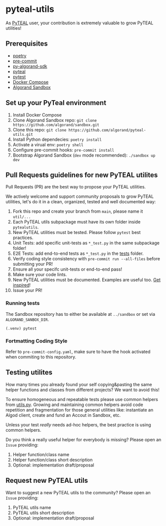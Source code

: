 # pyteal-utils
As [PyTEAL](https://github.com/algorand/pyteal) user, your contribution is extremely valuable to grow PyTEAL utilities!

## Prerequisites
- [poetry](https://python-poetry.org/)
- [pre-commit](https://pre-commit.com/)
- [py-algorand-sdk](https://github.com/algorand/py-algorand-sdk)
- [pyteal](https://github.com/algorand/pyteal)
- [pytest](https://docs.pytest.org/)
- [Docker Compose](https://docs.docker.com/compose/install/)
- [Algorand Sandbox](https://github.com/algorand/sandbox)

## Set up your PyTeal environment
1. Install Docker Compose
2. Clone Algorand Sandbox repo: `git clone https://github.com/algorand/sandbox.git`
3. Clone this repo: `git clone https://github.com/algorand/pyteal-utils.git`
4. Install Python dependecies: `poetry install`
5. Activate a virual env: `poetry shell`
6. Configure pre-commit hooks: `pre-commit install`
7. Bootstrap Algorand Sandbox (`dev` mode recommended): `./sandbox up dev`

## Pull Requests guidelines for new PyTEAL utilites
Pull Requests (PR) are the best way to propose your PyTEAL utilities.

We actively welcome and support community proposals to grow PyTEAL utilities,
let's do it in a clean, organized, tested and well documented way:

1. Fork this repo and create your branch from `main`, please name it `util/...`
2. Each PyTEAL utils subpackage must have its own folder inside `pytealutils`.
3. New PyTEAL utilities must be tested. Please follow `pytest` best practices.
4. Unit Tests: add specific unit-tests as `*_test.py` in the same subpackage folder!
5. E2E Tests: add end-to-end tests as `*_test.py` in the [tests](https://github.com/algorand/pyteal-utils/tree/main/tests) folder.
6. Verify coding style consistency with `pre-commit run --all-files` before submitting your PR!
7. Ensure all your specifc unit-tests or end-to-end pass!
8. Make sure your code lints.
9. New PyTEAL utilities must be documented. Examples are useful too. [Get inspired](https://github.com/algorand/pyteal/blob/master/pyteal/ast/cond.py#L18)!
10. Issue your PR!

### Running tests
The Sandbox repository has to either be available at `../sandbox` or set via `ALGORAND_SANBOX_DIR`.

```shell
(.venv) pytest
```

### Fortmatting Coding Style
Refer to `pre-commit-config.yaml`, make sure to have the hook activated when commiting to this repository.

## Testing utilites
How many times you already found your self copying&pasting the same helper
functions and classes from different projects? We want to avoid this!

To ensure homogeneous and repeatable tests please use common helpers from
[utils.py](https://github.com/algorand/pyteal-utils/blob/main/tests/utils.py).
Growing and maintaining common helpers avoid code repetition and fragmentation
for those general utilities like: instantiate an Algod client, create and fund
an Accout in Sandbox, etc.

Unless your test *really* needs ad-hoc helpers, the best practice is using
common helpers.

Do you think a really useful helper for everybody is missing? Please open an `Issue` providing:

1. Helper function/class name
2. Helper function/class short description
3. Optional: implementation draft/proposal

## Request new PyTEAL utils
Want to suggest a new PyTEAL utils to the community? Please open an `Issue` providing:

1. PyTEAL utils name
2. PyTEAL utils short description
3. Optional: implementation draft/proposal
